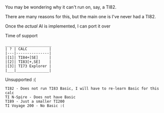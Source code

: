 You may be wondering why it can't run on, say, a TI82.

There are many reasons for this, but the main one is I've never had a TI82.

Once the *actual* AI is implemented, I can port it over

Time of support
```
_____________________
| ? | CALC          |
|---|---------------|
|[1]| TI84+[SE]     |
|[2]| TI83[+,SE]    |
|[3]| TI73 Explorer |
|___|_______________|
```

Unsupported :(
```
TI82 - Does not run TI83 Basic, I will have to re-learn Basic for this calc
TI N-Spire - Does not have Basic
TI89 - Just a smaller TI200
TI Voyage 200 - No Basic :(
```
